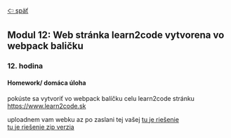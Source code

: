[&#129188; späť](../README.md)</br>

## Modul 12: Web stránka learn2code vytvorena vo webpack baličku

### 12. hodina

#### Homework/ domáca úloha
pokúste sa vytvoriť vo webpack balíčku celu learn2code stránku
<https://www.learn2code.sk>

uploadnem vam webku az po zaslani tej vašej
[tu je riešenie](lesson/src)</br>
[tu je riešenie zip verzia](lesson/src.zip)</br>
